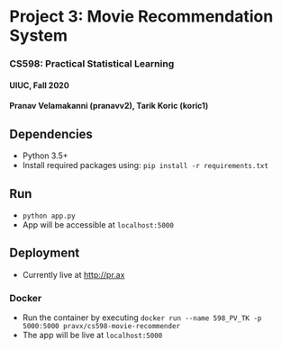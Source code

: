 # Project 3: Movie Recommendation System
### CS598: Practical Statistical Learning
#### UIUC, Fall 2020
#### Pranav Velamakanni (pranavv2), Tarik Koric (koric1)

## Dependencies
- Python 3.5+
- Install required packages using: `pip install -r requirements.txt`

## Run
- `python app.py`
- App will be accessible at `localhost:5000`

## Deployment

- Currently live at http://pr.ax

### Docker

- Run the container by executing `docker run --name 598_PV_TK -p 5000:5000 pravx/cs598-movie-recommender`
- The app will be live at `localhost:5000`